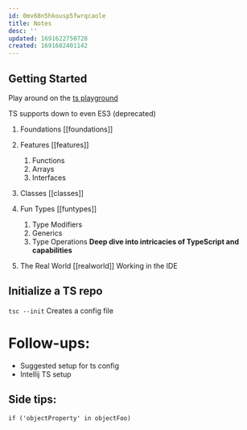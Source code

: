 ```yaml
---
id: 0mv68n5hkousp5fwrqcaole
title: Notes
desc: ''
updated: 1691622750728
created: 1691602401142
---
```

## Getting Started
Play around on the [ts playground](https://www.typescriptlang.org/)

TS supports down to even ES3 (deprecated)


1. Foundations [[foundations]]
2. Features [[features]]
    1. Functions
    2. Arrays
    3. Interfaces
3. Classes [[classes]]
4. Fun Types [[funtypes]]
    1. Type Modifiers
    2. Generics
    3. Type Operations
**Deep dive into intricacies of TypeScript and capabilities**

5. The Real World [[realworld]]
Working in the IDE

## Initialize a TS repo
`tsc --init`
Creates a config file



# Follow-ups:   
* Suggested setup for ts config
* Intellij TS setup

## Side tips:
`if ('objectProperty' in objectFoo)`